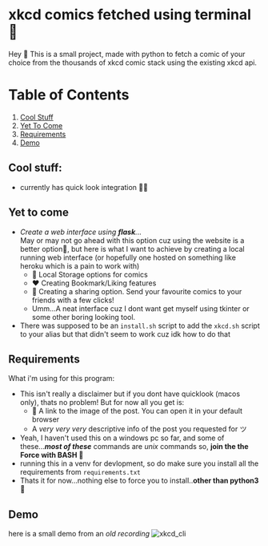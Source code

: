 # xkcd comics fetched using terminal 🥳

Hey 👋
This is a small project, made with python to fetch a comic of your choice from the thousands of xkcd comic stack using the existing xkcd api.


# Table of Contents
1. [Cool Stuff](#cool-stuff)
2. [Yet To Come](#yet-to-come)
3. [Requirements](#requirements)
4. [Demo](#demo)


## Cool stuff: 
<a name="cool-stuff"></a>
- currently has quick look integration 🤯🤯

## Yet to come 
<a name="yet-to-come"></a>
- _Create a web interface using **flask**._..<br />
  May or may not go ahead with this option cuz using the website is a better option🫠, but here is what I want to achieve by creating a local running web interface (or hopefully one hosted on something like heroku which is a pain to work with)
  - 💾 Local Storage options for comics
  - ❤️ Creating Bookmark/Liking features
  - 📩 Creating a sharing option. Send your favourite comics to your friends with a few clicks!
  - Umm...A neat interface cuz I dont want get myself using tkinter or some other boring looking tool.
- There was supposed to be an `install.sh` script to add the `xkcd.sh` script to your alias but that didn't seem to work cuz idk how to do that


## Requirements 
<a name="requirements"></a>
What i'm using for this program:
- This isn't really a disclaimer but if you dont have quicklook (macos only), thats no problem! But for now all you get is:
  - 🔗 A link to the image of the post. You can open it in your default browser
  - A _very very very_ descriptive info of the post you requested for ツ
- Yeah, I haven't used this on a windows pc so far, and some of these..._**most of these**_ commands are _unix_ commands so, **join the the Force with BASH 🕺**
- running this in a venv for devlopment, so do make sure you install all the requirements from `requirements.txt`
- Thats it for now...nothing else to force you to install..**other than python3**🐍


## Demo 
<a name="demo"></a>
here is a small demo from an _old recording_
![xkcd_cli](https://github.com/bwaklog/xkcd_view/assets/91192289/e475f168-6286-4636-a4f4-fc8ba1e00351)
